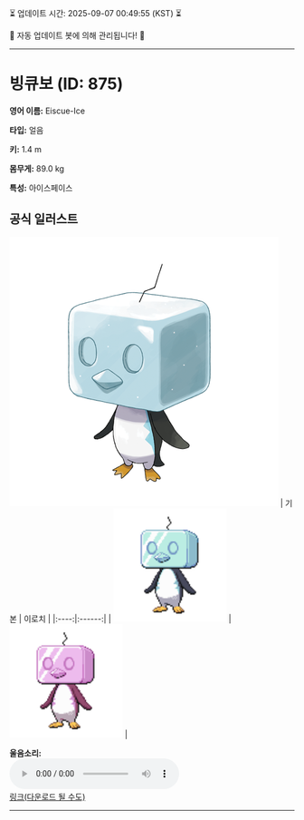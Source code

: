 
⏳ 업데이트 시간: 2025-09-07 00:49:55 (KST) ⏳

🤖 자동 업데이트 봇에 의해 관리됩니다! 🤖

---

# 빙큐보 (ID: 875)
**영어 이름:** Eiscue-Ice

**타입:** 얼음

**키:** 1.4 m

**몸무게:** 89.0 kg

**특성:** 아이스페이스

## 공식 일러스트
![](https://raw.githubusercontent.com/PokeAPI/sprites/master/sprites/pokemon/other/official-artwork/875.png)
| 기본 | 이로치 |
|:----:|:------:|
| <img src="https://raw.githubusercontent.com/PokeAPI/sprites/master/sprites/pokemon/875.png" width="200"> | <img src="https://raw.githubusercontent.com/PokeAPI/sprites/master/sprites/pokemon/shiny/875.png" width="200"> |

**울음소리:**<br><audio controls src="https://raw.githubusercontent.com/PokeAPI/cries/main/cries/pokemon/latest/875.ogg"></audio><br> [링크(다운로드 될 수도)](https://raw.githubusercontent.com/PokeAPI/cries/main/cries/pokemon/latest/875.ogg)


---
